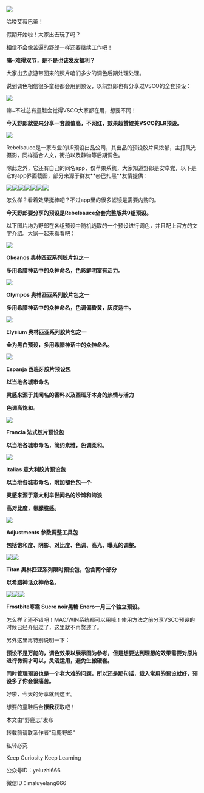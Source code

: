 ![](https://pic3.zhimg.com/v2-f0a2c86e42196dfda2769076acd660ea_r.jpg)

哈喽艾薇巴蒂！

假期开始啦！大家出去玩了吗？

相信不会像苦逼的野郎一样还要继续工作吧！

**嘛~难得双节，是不是也该发发福利？**

大家出去旅游带回来的照片咱们多少的调色后期处理处理。

说到调色相信很多童鞋都会用到预设，以前野郎也有分享过VSCO的全套预设：

![](https://pic2.zhimg.com/v2-1de27d88af7215c5c886f6a7ed601769_r.jpg)

嘛~不过总有童鞋会觉得VSCO大家都在用，想要不同！

**今天野郎就要来分享一套颜值高，不网红，效果超赞媲美VSCO的LR预设。**

![](https://pic2.zhimg.com/v2-6f6cab14cf6152f8470b965de608ef6d_r.jpg)

Rebelsauce是一家专业的LR预设出品公司，其出品的预设胶片风浓郁，主打风光摄影，同样适合人文，街拍以及静物等后期调色。

除此之外，它还有自己的同名app，仅苹果系统，大家知道野郎是安卓党，以下是它的app界面截图，部分来源于群友**@巴扎黑**友情提供：

![](https://pic3.zhimg.com/v2-2cee27f1f315224aef36d77757be99e6_r.jpg)![](https://pic4.zhimg.com/v2-922509ade789affadcf53b7a20fb472f_r.jpg)![](undefined)![](undefined)![](undefined)![](undefined)![](undefined)

怎么样？看着效果挺棒吧？不过app里的很多滤镜是需要内购的。

**今天野郎要分享的预设是Rebelsauce全套完整版共9组预设。**

以下图片均为野郎在各组预设中随机选取的一个预设进行调色，并且配上官方的文字介绍。大家一起来看看吧：

![](https://pic1.zhimg.com/v2-20309de0f3f3c9c8159db59d38ac824c_r.jpg)

**Okeanos 奥林匹亚系列胶片包之一**

**多用希腊神话中的众神命名，色彩鲜明富有活力。**

![](https://pic2.zhimg.com/v2-0cb78c2fb66cdd06ca9ef797e63418b9_r.jpg)

**Olympos 奥林匹亚系列胶片包之一**

**多用希腊神话中的众神命名，色调偏昏黄，灰度适中。**

![](https://pic3.zhimg.com/v2-9792b8298f92a77dc192d54d4a08f1e6_r.jpg)

**Elysium 奥林匹亚系列胶片包之一**

**全为黑白预设，多用希腊神话中的众神命名。**

![](https://pic4.zhimg.com/v2-146aaa27d757e47e946417f9c8ae9393_r.jpg)

**Espanja 西班牙胶片预设包**

**以当地各城市命名**

**灵感来源于其闻名的香料以及西班牙本身的热情与活力**

**色调高饱和。**

![](https://pic4.zhimg.com/v2-8451d1aab48791b044cf9b581d5fa283_r.jpg)

**Francia 法式胶片预设包**

**以当地各城市命名，简约素雅，色调柔和。**

![](https://pic1.zhimg.com/v2-ba86f336f4c5bef9ff5803c053f5f824_r.jpg)

**Italias 意大利胶片预设包**

**以当地各城市命名，附加褪色包一个**

**灵感来源于意大利举世闻名的沙滩和海浪**

**高对比度，带朦胧感。**

![](https://pic1.zhimg.com/v2-1e502192e94cf72f00aded2d6b2eacc0_r.jpg)

**Adjustments 参数调整工具包**

**包括饱和度、阴影、对比度、色调、高光、曝光的调整。**

![](https://pic2.zhimg.com/v2-377a86a0617db28aef174345a587e47d_r.jpg)![](https://pic2.zhimg.com/v2-89ec6ce9aaee8ee4d0190a0c126fa25d_r.jpg)

**Titan 奥林匹亚系列限时预设包，包含两个部分**

**以希腊神话众神命名。**

![](https://pic4.zhimg.com/v2-179b18dda9c46941f14f00ef85b529e3_r.jpg)![](https://pic3.zhimg.com/v2-6dbb3748842cae918d4cb549d8d326c6_r.jpg)![](https://pic3.zhimg.com/v2-79808dd062e52f8da8aae1f315b276b2_r.jpg)

**Frostbite寒霜 Sucre noir黑糖 Enero一月三个独立预设。**

怎么样？还不错吧！MAC/WIN系统都可以用哦！使用方法之前分享VSCO预设的时候已经介绍过了，这里就不再赘述了。  

另外这里再特别说明一下：

**预设不是万能的，调色效果以展示图为参考，但是想要达到理想的效果需要对原片进行微调才可以，灵活运用，避免生搬硬套。**

**同时管理预设也是一个老大难的问题，所以还是那句话，载入常用的预设就好，预设多了你会很痛苦。**

好啦，今天的分享就到这里。

想要的童鞋后台**撩我**获取吧！

本文由“野鹿志”发布

转载前请联系作者“马鹿野郎”

私转必究

Keep Curiosity Keep Learning

公众号ID：yeluzhi666

微信ID：maluyelang666